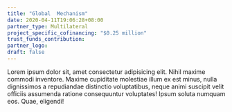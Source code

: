 ```yaml
---
title: "Global  Mechanism"
date: 2020-04-11T19:06:28+08:00
partner_type: Multilateral
project_specific_cofinancing: "$0.25 million"
trust_funds_contribution:
partner_logo:
draft: false
---
```


Lorem ipsum dolor sit, amet consectetur adipisicing elit. Nihil maxime commodi inventore. Maxime cupiditate molestiae illum ex est minus, nulla dignissimos a repudiandae distinctio voluptatibus, neque animi suscipit velit officiis assumenda ratione consequuntur voluptates! Ipsum soluta numquam eos. Quae, eligendi!

